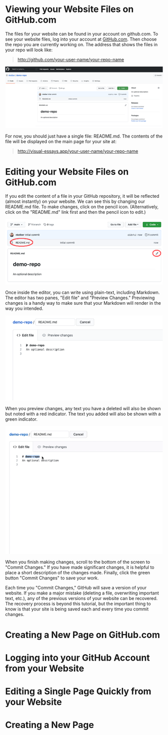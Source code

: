 # Viewing your Website Files on GitHub.com

The files for your website can be found in your account on github.com. To see your website files, log into your account at [GitHub.com](https://github.com). Then choose the repo you are currently working on. The address that shows the files in your repo will look like:
> http://github.com/your-user-name/your-repo-name

![GitHub files in a new repo](github-new-repo.png)

For now, you should just have a single file: README.md. The contents of the file will be displayed on the main page for your site at:
> http://visual-essays.app/your-user-name/your-repo-name

# Editing your Website Files on GitHub.com

If you edit the content of a file in your GitHub repository, it will be reflected (almost instantly) on your website. We can see this by changing our README.md file. To make changes, click on the pencil icon. (Alternatively, click on the "README.md" link first and then the pencil icon to edit.)

![Click on the pencil to edit](edit-readme.png)

Once inside the editor, you can write using plain-text, including Markdown. The editor has two panes, "Edit file" and "Preview Changes." Previewing changes is a handy way to make sure that your Markdown will render in the way you intended.

!["Edit File" and "Preview Changes"](preview-changes.png)

When you preview changes, any text you have a deleted will also be shown but noted with a red indicator. The text you added will also be shown with a green indicator.

![Preview and Commit Changes](making-changes-in-github.gif)

When you finish making changes, scroll to the bottom of the screen to "Commit Changes." If you have made significant changes, it is helpful to place a short description of the changes made. Finally, click the green button "Commit Changes" to save your work.

Each time you "Commit Changes," GitHub will save a version of your website. If you make a major mistake (deleting a file, overwriting important text, etc.), any of the previous versions of your website can be recovered. The recovery process is beyond this tutorial, but the important thing to know is that your site is being saved each and every time you commit changes.

# Creating a New Page on GitHub.com

# Logging into your GitHub Account from your Website

# Editing a Single Page Quickly from your Website

# Creating a New Page

